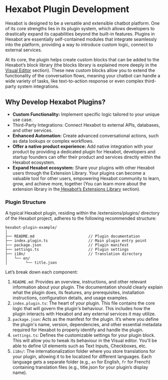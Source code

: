# Hexabot Plugin Development

Hexabot is designed to be a versatile and extensible chatbot platform. One of its core strengths lies in its plugin system, which allows developers to drastically expand its capabilities beyond the built-in features. Plugins in Hexabot are essentially self-contained modules that integrate seamlessly into the platform, providing a way to introduce custom logic, connect to external services.

At its core, the plugin helps create custom blocks that can be added to the Hexabot’s block library (the blocks library is explained more deeply in the[ Visual Editor](../../user-guide/visual-editor/) section). These new custom blocks allow you to extend the functionality of the conversation flows, meaning your chatbot can handle a wide variety of tasks, like text-to-action response or even complex third-party system integrations.

## Why Develop Hexabot Plugins?

* **Custom Functionality:** Implement specific logic tailored to your unique use case.
* Third-Party Integrations: Connect Hexabot to external APIs, databases, and other services.
* **Enhanced Automation:** Create advanced conversational actions, such as data lookups or complex workflows.
* **Offer a native product experience:** Add native integration with your product by providing a dedicated plugin for Hexabot, developers and startup founders can offer their product and services directly within the Hexabot ecosystem.
* **Expand Hexabot ecosystem:** Share your plugins with other Hexabot users through the Extension Library. Your plugins can become a valuable tool for other users, empowering Hexabot community to learn, grow, and achieve more, together  (You can learn more about the extension library in the[ Hexabot’s Extensions Library](https://hexabot.ai/extensions) section).

### Plugin Structure

A typical Hexabot plugin, residing within the /extensions/plugins/ directory of the Hexabot project, adheres to the following recommended structure:

```
hexabot-plugin-example/
│
├── README.md                        // Plugin documentation
├── index.plugin.ts                  // Main plugin entry point
├── package.json                     // Plugin manifest
├── settings.ts                      // Plugin settings
├── i18n/                            // Translation directory
│   └── en/                        
│        └── title.json
```

Let’s break down each component:

1. `README.md`: Provides an overview, instructions, and other relevant information about your plugin. The documentation should clearly explain what the plugin does, its features, any prerequisites, installation instructions, configuration details, and usage examples.
2. `index.plugin.ts`: The heart of your plugin. This file contains the core logic that will govern the plugin's behaviour. This includes how the plugin interacts with Hexabot and any external services it may utilize.
3. `package.json`: Acts as the manifest for the plugin. It’s where you define the plugin's name, version, dependencies, and other essential metadata required for Hexabot to properly identify and handle the plugin.
4. `settings.ts`: Defines the customizable settings for your plugin block. This will allow you to tweak its behaviour in the Visual editor. You'll be able to define UI elements such as Text Inputs, Checkboxes, etc.
5. `i18n/`: The internationalization folder where you store translations for your plugin, allowing it to be localized for different languages. Each language gets a separate folder (e.g., `en` for English, `fr` for French) containing translation files (e.g., title.json for your plugin’s display name).
